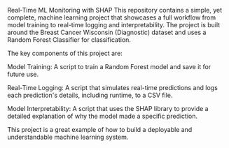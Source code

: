 Real-Time ML Monitoring with SHAP
This repository contains a simple, yet complete, machine learning project that showcases a full workflow from model training to real-time logging and interpretability. The project is built around the Breast Cancer Wisconsin (Diagnostic) dataset and uses a Random Forest Classifier for classification.

The key components of this project are:

Model Training: A script to train a Random Forest model and save it for future use.

Real-Time Logging: A script that simulates real-time predictions and logs each prediction's details, including runtime, to a CSV file.

Model Interpretability: A script that uses the SHAP library to provide a detailed explanation of why the model made a specific prediction.

This project is a great example of how to build a deployable and understandable machine learning system.